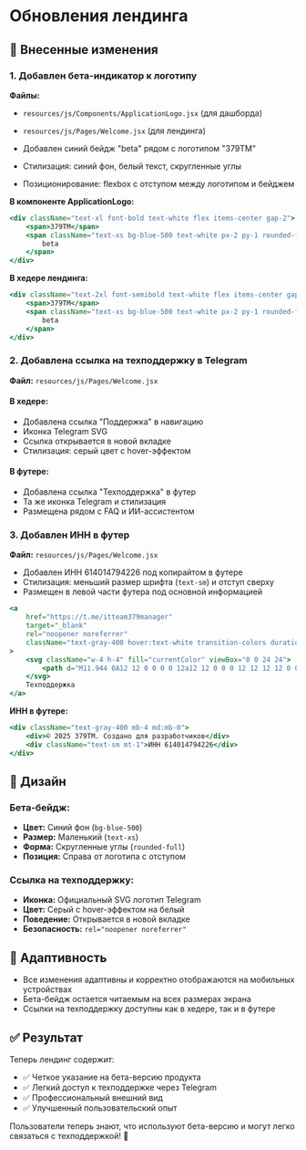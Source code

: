 # Обновления лендинга

## 🎯 Внесенные изменения

### 1. Добавлен бета-индикатор к логотипу
**Файлы:** 
- `resources/js/Components/ApplicationLogo.jsx` (для дашборда)
- `resources/js/Pages/Welcome.jsx` (для лендинга)

- Добавлен синий бейдж "beta" рядом с логотипом "379ТМ"
- Стилизация: синий фон, белый текст, скругленные углы
- Позиционирование: flexbox с отступом между логотипом и бейджем

**В компоненте ApplicationLogo:**
```jsx
<div className="text-xl font-bold text-white flex items-center gap-2">
    <span>379ТМ</span>
    <span className="text-xs bg-blue-500 text-white px-2 py-1 rounded-full font-medium">
        beta
    </span>
</div>
```

**В хедере лендинга:**
```jsx
<div className="text-2xl font-semibold text-white flex items-center gap-2">
    <span>379ТМ</span>
    <span className="text-xs bg-blue-500 text-white px-2 py-1 rounded-full font-medium">
        beta
    </span>
</div>
```

### 2. Добавлена ссылка на техподдержку в Telegram
**Файл:** `resources/js/Pages/Welcome.jsx`

#### В хедере:
- Добавлена ссылка "Поддержка" в навигацию
- Иконка Telegram SVG
- Ссылка открывается в новой вкладке
- Стилизация: серый цвет с hover-эффектом

#### В футере:
- Добавлена ссылка "Техподдержка" в футер
- Та же иконка Telegram и стилизация
- Размещена рядом с FAQ и ИИ-ассистентом

### 3. Добавлен ИНН в футер
**Файл:** `resources/js/Pages/Welcome.jsx`

- Добавлен ИНН 614014794226 под копирайтом в футере
- Стилизация: меньший размер шрифта (`text-sm`) и отступ сверху
- Размещен в левой части футера под основной информацией

```jsx
<a 
    href="https://t.me/itteam379manager" 
    target="_blank" 
    rel="noopener noreferrer"
    className="text-gray-400 hover:text-white transition-colors duration-300 flex items-center gap-1"
>
    <svg className="w-4 h-4" fill="currentColor" viewBox="0 0 24 24">
        <path d="M11.944 0A12 12 0 0 0 0 12a12 12 0 0 0 12 12 12 12 0 0 0 12-12A12 12 0 0 0 12 0a12 12 0 0 0-.056 0zm4.962 7.224c.1-.002.321.023.465.14a.506.506 0 0 1 .171.325c.016.093.036.306.02.472-.18 1.898-.962 6.502-1.36 8.627-.168.9-.499 1.201-.82 1.23-.696.065-1.225-.46-1.9-.902-1.056-.693-1.653-1.124-2.678-1.8-1.185-.78-.417-1.21.258-1.91.177-.184 3.247-2.977 3.307-3.23.007-.032.014-.15-.056-.212s-.174-.041-.249-.024c-.106.024-1.793 1.14-5.061 3.345-.48.33-.913.49-1.302.48-.428-.008-1.252-.241-1.865-.44-.752-.245-1.349-.374-1.297-.789.027-.216.325-.437.893-.663 3.498-1.524 5.83-2.529 6.998-3.014 3.332-1.386 4.025-1.627 4.476-1.635z"/>
    </svg>
    Техподдержка
</a>
```

**ИНН в футере:**
```jsx
<div className="text-gray-400 mb-4 md:mb-0">
    <div>© 2025 379ТМ. Создано для разработчиков</div>
    <div className="text-sm mt-1">ИНН 614014794226</div>
</div>
```

## 🎨 Дизайн

### Бета-бейдж:
- **Цвет:** Синий фон (`bg-blue-500`)
- **Размер:** Маленький (`text-xs`)
- **Форма:** Скругленные углы (`rounded-full`)
- **Позиция:** Справа от логотипа с отступом

### Ссылка на техподдержку:
- **Иконка:** Официальный SVG логотип Telegram
- **Цвет:** Серый с hover-эффектом на белый
- **Поведение:** Открывается в новой вкладке
- **Безопасность:** `rel="noopener noreferrer"`

## 📱 Адаптивность

- Все изменения адаптивны и корректно отображаются на мобильных устройствах
- Бета-бейдж остается читаемым на всех размерах экрана
- Ссылки на техподдержку доступны как в хедере, так и в футере

## ✅ Результат

Теперь лендинг содержит:
- ✅ Четкое указание на бета-версию продукта
- ✅ Легкий доступ к техподдержке через Telegram
- ✅ Профессиональный внешний вид
- ✅ Улучшенный пользовательский опыт

Пользователи теперь знают, что используют бета-версию и могут легко связаться с техподдержкой! 🎉 